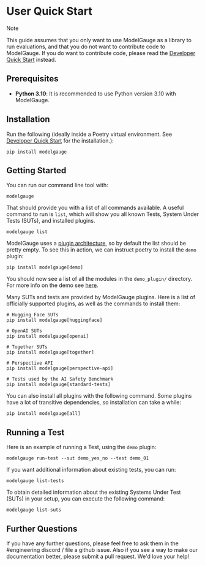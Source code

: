 # User Quick Start

> [!NOTE]
> This guide assumes that you only want to use ModelGauge as a library to run evaluations, and that you do not want to contribute code to ModelGauge. If you do want to contribute code, please read the [Developer Quick Start](dev_quick_start.md) instead.

## Prerequisites

- **Python 3.10**: It is recommended to use Python version 3.10 with ModelGauge.

## Installation

Run the following (ideally inside a Poetry virtual environment. See [Developer Quick Start](dev_quick_start.md) 
for the installation.):

```shell
pip install modelgauge
```

## Getting Started

You can run our command line tool with:

```shell
modelgauge
```

That should provide you with a list of all commands available. A useful command to run is `list`, which will show you all known Tests, System Under Tests (SUTs), and installed plugins.

```shell
modelgauge list
```

ModelGauge uses a [plugin architecture](plugins.md), so by default the list should be pretty empty. To see this in action, we can instruct poetry to install the `demo` plugin:

```shell
pip install modelgauge[demo]
```

You should now see a list of all the modules in the `demo_plugin/` directory. For more info on the demo see [here](tutorial.md). 

Many SUTs and tests are provided by ModelGauge plugins. Here is a list of officially supported plugins, as well as the commands to install them:

```shell
# Hugging Face SUTs
pip install modelgauge[huggingface]

# OpenAI SUTs
pip install modelgauge[openai]

# Together SUTs
pip install modelgauge[together]

# Perspective API
pip install modelgauge[perspective-api]

# Tests used by the AI Safety Benchmark
pip install modelgauge[standard-tests]
```

You can also install all plugins with the following command. Some plugins have a lot of transitive dependencies, so installation can take a while:

```shell
pip install modelgauge[all]
```

## Running a Test

Here is an example of running a Test, using the `demo` plugin:

```shell
modelgauge run-test --sut demo_yes_no --test demo_01
```

If you want additional information about existing tests, you can run:

```shell
modelgauge list-tests
```

To obtain detailed information about the existing Systems Under Test (SUTs) in your setup, you can execute the following command:
```shell
modelgauge list-suts
```

## Further Questions

If you have any further questions, please feel free to ask them in the #engineering discord / file a github issue. Also if you see a way to make our documentation better, please submit a pull request. We'd love your help!
